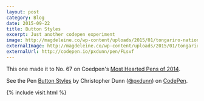 ```yaml
---
layout: post
category: Blog
date: 2015-09-22
title: Button Styles
excerpt: Just another codepen experiment
image: http://magdeleine.co/wp-content/uploads/2015/01/tongariro-national-park-493289-1400x933.jpg
externalImage: http://magdeleine.co/wp-content/uploads/2015/01/tongariro-national-park-493289-1400x933.jpg
externalUrl: http://codepen.io/pxdunn/pen/FLsvf
---
```


This one made it to No. 67 on Coedpen's [Most Hearted Pens of 2014](http://codepen.io/2014/popular/4/).

<p data-height="505" data-theme-id="0" data-slug-hash="FLsvf" data-default-tab="result" data-user="pxdunn" class='codepen'>See the Pen <a href='http://codepen.io/pxdunn/pen/FLsvf/'>Button Styles</a> by Christopher Dunn (<a href='http://codepen.io/pxdunn'>@pxdunn</a>) on <a href='http://codepen.io'>CodePen</a>.</p>
<script async src="//assets.codepen.io/assets/embed/ei.js"></script>

{% include visit.html %}
